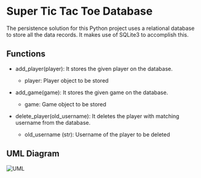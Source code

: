 # **Super Tic Tac Toe Database**

The persistence solution for this Python project uses a relational database to store
all the data records. It makes use of SQLite3 to accomplish this.


## Functions
- add_player(player): It stores the given player on the database.
  * player: Player object to be stored 


- add_game(game): It stores the given game on the database.
  * game: Game object to be stored


- delete_player(old_username): It deletes the player with matching username from the database.
  * old_username (str): Username of the player to be deleted


## UML Diagram
![UML](../Uml_diagrams/store_uml.png)